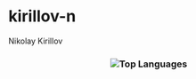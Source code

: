 # kirillov-n
Nikolay Kirillov

<h3 align="center">
    <img src="https://github-readme-stats.vercel.app/api/top-langs/?username=kirillov_n&langs_count=4" alt="Top Languages">
</h3>
